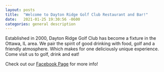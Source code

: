 ```yaml
---
layout: posts
title:  "Welcome to Dayton Ridge Golf Club Restaurant and Bar!"
date:   2021-01-25 19:30:56 -0600
categories: general description
---
```

Established in 2000, Dayton Ridge Golf Club has become a fixture in the Ottawa, IL area. We pair the spirit of good drinking with food, golf and a friendly atmosphere. Which makes for one deliciously unique experience. Come visit us to golf, drink and eat!



Check out our [Facebook Page][facebook] for more info!

[facebook]: https://www.facebook.com/daytonridgegolf

